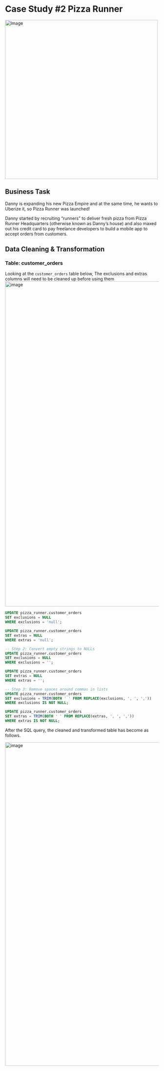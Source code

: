 #  Case Study #2 Pizza Runner

<img src="https://user-images.githubusercontent.com/81607668/127271856-3c0d5b4a-baab-472c-9e24-3c1e3c3359b2.png" alt="Image" width="500" height="520">

## Business Task
Danny is expanding his new Pizza Empire and at the same time, he wants to Uberize it, so Pizza Runner was launched!

Danny started by recruiting “runners” to deliver fresh pizza from Pizza Runner Headquarters (otherwise known as Danny’s house) and also maxed out his credit card to pay freelance developers to build a mobile app to accept orders from customers. 
##  Data Cleaning & Transformation
### Table: customer_orders
Looking at the `customer_orders` table below, The exclusions and extras columns will need to be cleaned up before using them
<img width="1063" alt="image" src="https://user-images.githubusercontent.com/81607668/129472388-86e60221-7107-4751-983f-4ab9d9ce75f0.png">

````sql
UPDATE pizza_runner.customer_orders
SET exclusions = NULL
WHERE exclusions = 'null';

UPDATE pizza_runner.customer_orders
SET extras = NULL
WHERE extras = 'null';

-- Step 2: Convert empty strings to NULLs
UPDATE pizza_runner.customer_orders
SET exclusions = NULL
WHERE exclusions = '';

UPDATE pizza_runner.customer_orders
SET extras = NULL
WHERE extras = '';

-- Step 3: Remove spaces around commas in lists
UPDATE pizza_runner.customer_orders
SET exclusions = TRIM(BOTH ' ' FROM REPLACE(exclusions, ', ', ','))
WHERE exclusions IS NOT NULL;

UPDATE pizza_runner.customer_orders
SET extras = TRIM(BOTH ' ' FROM REPLACE(extras, ', ', ','))
WHERE extras IS NOT NULL;
`````

After the SQL query, the cleaned and transformed table has become as follows.

<img width="1058" alt="image" src="https://user-images.githubusercontent.com/81607668/129472551-fe3d90a0-1e8b-4f32-a2a7-2ecd3ac469ef.png">
